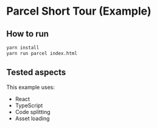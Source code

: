 # Parcel Short Tour (Example)

## How to run
```bash
yarn install
yarn run parcel index.html
```

## Tested aspects
This example uses:
- React
- TypeScript
- Code splitting
- Asset loading
